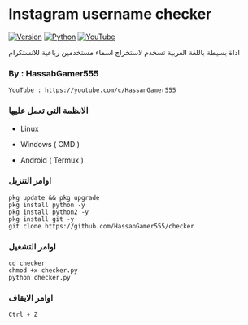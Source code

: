 # Instagram username checker

[![Version](https://img.shields.io/badge/Version-v1.0.0-blue)]()
[![Python](https://img.shields.io/badge/Python-v%2B-blue)]()
[![YouTube](https://img.shields.io/badge/Youtube-red)](https://youtube.com/c/HassanGamer555)


اداة بسيطة باللغة العربية تسخدم لاستخراج اسماء مستخدمين رباعية للانستكرام

### By : HassabGamer555

```
YouTube : https://youtube.com/c/HassanGamer555
```

### الانظمة التي تعمل عليها

- Linux

- Windows ( CMD ) 

- Android ( Termux ) 

### اوامر التنزيل

```
pkg update && pkg upgrade
pkg install python -y
pkg install python2 -y
pkg install git -y
git clone https://github.com/HassanGamer555/checker
```


### اوامر التشغيل

```
cd checker 
chmod +x checker.py
python checker.py
```

### اوامر الايقاف

```
Ctrl + Z
```
